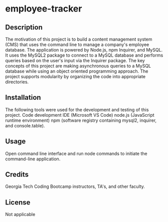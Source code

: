 # employee-tracker

## Description

The motivation of this project is to build a content management system (CMS) that uses the command line to manage a company's employee database. The application is powered by Node.js, npm Inquirer, and MySQL. It uses the MySQL2 package to connect to a MySQL database and performs queries based on the user's input via the Inquirer package. The key concepts of this project are making asynchronous queries to a MySQL database while using an object oriented programming approach. The project supports modularity by organizing the code into appropriate directories.

## Installation

The following tools were used for the development and testing of this project. Code development IDE (Microsoft VS Code) node.js (JavaScript runtime environment) npm (software registry containing mysql2, inquirer, and console.table).

## Usage

Open command line interface and run node commands to initiate the command-line application.

## Credits

Georgia Tech Coding Bootcamp instructors, TA's, and other faculty.

## License

Not applicable